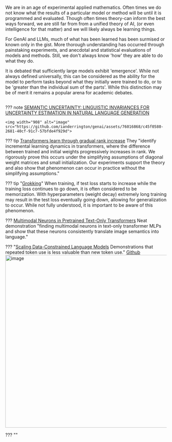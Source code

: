 We are in an age of experimental applied mathematics. Often times we do not know what the results of a particular model or method will be until it is programmed and evaluated. Though often times theory-can inform the best ways forward, we are still far from from a unified theory of AI, (or even intelligence for that matter) and we will likely always be learning things. 

For GenAI and LLMs, much of what has been learned has been surmised or known only in the gist. More thorough understanding has occurred through painstaking experiments, and anecdotal and statistical evaluations of models and methods. Still, we don't always know 'how' they are able to do what they do. 

It is debated that sufficiently large models exhibit 'emergence'. While not always defined universally, this can be considered as the ability for the model to perform tasks beyond what they initially were trained to do, or to be 'greater than the individual sum of the parts'. While this distinction may be of merit it remains a popular arena for academic debates. 


##

??? note [SEMANTIC UNCERTAINTY: LINGUISTIC INVARIANCES FOR UNCERTAINTY ESTIMATION IN NATURAL LANGUAGE GENERATION](https://arxiv.org/pdf/2302.09664.pdf)

    <img width="908" alt="image" src="https://github.com/ianderrington/genai/assets/76016868/c45f0580-2681-40cf-91c7-57bfde4f929d">


??? tip [Transformers learn through gradual rank increase](https://huggingface.co/papers/2306.07042) 
    They "identify incremental learning dynamics in transformers, where the difference between trained and initial weights progressively increases in rank. We rigorously prove this occurs under the simplifying assumptions of diagonal weight matrices and small initialization. Our experiments support the theory and also show that phenomenon can occur in practice without the simplifying assumptions."

??? tip "[Grokking](https://pair.withgoogle.com/explorables/grokking/)"
    When training, if test loss starts to increase while the training loss continues to go down, it is often considered to be memorization. With hyperparameters (weight decay) extremely long training may result in the test loss eventually going down, allowing for generalization to occur. While not fully understood, it is important to be aware of this phenomenon. 


??? [Multimodal Neurons in Pretrained Text-Only Transformers](https://arxiv.org/pdf/2308.01544.pdf) Neat demonstration "finding multimodal neurons in text-only transformer MLPs and show that these neurons consistently translate image semantics into language."  

??? "[Scaling Data-Constrained Language Models](https://arxiv.org/pdf/2305.16264.pdf) Demonstrations that repeated token use is less valuable than new token use."
    [Github](https://github.com/huggingface/datablations)
    <img width="539" alt="image" src="https://github.com/ianderrington/genai/assets/76016868/ddd534a2-915f-417d-a6e2-6091d425fa02">


??? "[](https://arxiv.org/pdf/2308.03296.pdf)"